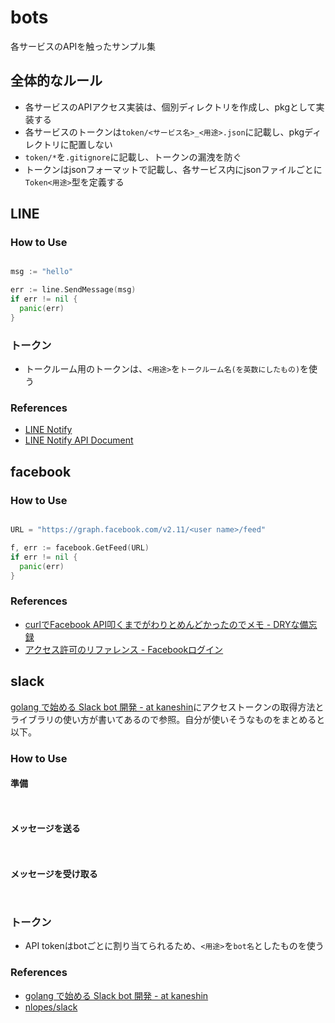 # bots

各サービスのAPIを触ったサンプル集

## 全体的なルール

* 各サービスのAPIアクセス実装は、個別ディレクトリを作成し、pkgとして実装する
* 各サービスのトークンは`token/<サービス名>_<用途>.json`に記載し、pkgディレクトリに配置しない
* `token/*`を`.gitignore`に記載し、トークンの漏洩を防ぐ
* トークンはjsonフォーマットで記載し、各サービス内にjsonファイルごとに`Token<用途>`型を定義する

## LINE

### How to Use

```go

msg := "hello"

err := line.SendMessage(msg)
if err != nil {
  panic(err)
}

```

### トークン

* トークルーム用のトークンは、`<用途>`を`トークルーム名(を英数にしたもの)`を使う


### References
* [LINE Notify](https://notify-bot.line.me/ja/)
* [LINE Notify API Document](https://notify-bot.line.me/doc/ja/)


## facebook

### How to Use

```go

URL = "https://graph.facebook.com/v2.11/<user name>/feed"

f, err := facebook.GetFeed(URL)
if err != nil {
  panic(err)
}

```

### References
* [curlでFacebook API叩くまでがわりとめんどかったのでメモ - DRYな備忘録](http://otiai10.hatenablog.com/entry/2014/11/26/152404)
* [アクセス許可のリファレンス - Facebookログイン](https://developers.facebook.com/docs/facebook-login/permissions/)

## slack

[golang で始める Slack bot 開発 - at kaneshin](http://blog.kaneshin.co/entry/2016/12/03/162653)にアクセストークンの取得方法とライブラリの使い方が書いてあるので参照。自分が使いそうなものをまとめると以下。

### How to Use

#### 準備

```go



```

#### メッセージを送る

```go



```
#### メッセージを受け取る

```go



```



### トークン
* API tokenはbotごとに割り当てられるため、`<用途>`を`bot名`としたものを使う


### References
* [golang で始める Slack bot 開発 - at kaneshin](http://blog.kaneshin.co/entry/2016/12/03/162653)
* [nlopes/slack](https://github.com/nlopes/slack)
